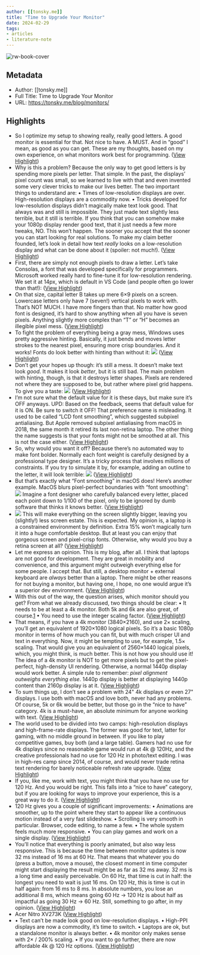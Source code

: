 ```yaml
---
author: [[tonsky.me]]
title: "Time to Upgrade Your Monitor"
date: 2024-02-29
tags: 
- articles
- literature-note
---
```

![rw-book-cover](https://readwise-assets.s3.amazonaws.com/static/images/article3.5c705a01b476.png)

## Metadata
- Author: [[tonsky.me]]
- Full Title: Time to Upgrade Your Monitor
- URL: https://tonsky.me/blog/monitors/

## Highlights
- So I optimize my setup to showing really, really good letters. A good monitor is essential for that. Not nice to have. A MUST. And in “good” I mean, as good as you can get. These are my thoughts, based on my own experience, on what monitors work best for programming. ([View Highlight](https://read.readwise.io/read/01hqv450rd3tn94cqfdny87t72))
- Why is this a problem? Because the only way to get good letters is by spending more pixels per letter. That simple. In the past, the displays’ pixel count was small, so we learned to live with that and even invented some very clever tricks to make our lives better. The two important things to understand are:
  • Times of low-resolution displays are over. High-resolution displays are a commodity now.
  • Tricks developed for low-resolution displays didn’t magically make text look good. That always was and still is impossible. They just made text slightly less terrible, but it still is terrible.
  If you think that you can somehow make your 1080p display render good text, that it just needs a few more tweaks, NO. This won’t happen. The sooner you accept that the sooner you can start looking for real solutions.
  To make my claim better founded, let’s look in detail how text *really* looks on a low-resolution display and what can be done about it (spoiler: not much!). ([View Highlight](https://read.readwise.io/read/01hqv46bvkebe30hvyr4ktpv62))
- First, there are simply not enough pixels to draw a letter. Let’s take Consolas, a font that was developed specifically for programmers. Microsoft worked really hard to fine-tune it for low-resolution rendering. We set it at 14px, which is default in VS Code (and people often go lower than that!): ([View Highlight](https://read.readwise.io/read/01hqv46pcsdthmkbwqpb84aktd))
- On that size, capital letter B takes up mere 6×9 pixels on a screen. Lowercase letters only have 7 (seven!) vertical pixels to work with. That’s NOT MUCH. I have more fingers than that. No matter how good font is designed, it’s hard to show anything when all you have is seven pixels. Anything slightly more complex than “T” or “H” becomes an illegible pixel mess. ([View Highlight](https://read.readwise.io/read/01hqv49mcmn4ktvghpkn8wh5vs))
- To fight the problem of everything being a gray mess, Windows uses pretty aggressive hinting. Basically, it just bends and moves letter strokes to the nearest pixel, ensuring more crisp boundaries.
  And it works! Fonts do look better with hinting than without it:
  ![](https://tonsky.me/blog/monitors/hinting.png?t=1709048026) ([View Highlight](https://read.readwise.io/read/01hqv4a62yegmqt7xm4shv97zh))
- Don’t get your hopes up though: it’s still a mess. It doesn’t make text look *good*. It makes it look *better*, but it is still bad.
  The main problem with hinting, though, is that it destroys letter shapes. Pixels are rendered not where they are supposed to be, but rather where pixel grid happens. To give you a taste:
  ![](https://tonsky.me/blog/monitors/ttf_hinting.png?t=1709048026) ([View Highlight](https://read.readwise.io/read/01hqv4awegkah3rt4k4g0xa658))
- I’m not sure what the default value for it is these days, but make sure it’s OFF anyways.
  UPD: Based on the feedback, seems that default value for it is ON. Be sure to switch it OFF!
  That preference name is misleading. It used to be called “LCD font smoothing”, which suggested subpixel antialiasing. But Apple removed subpixel antialiasing from macOS in 2018, the same month it retired its last non-retina laptop.
  The other thing the name suggests is that your fonts might not be smoothed at all. This is not the case either. ([View Highlight](https://read.readwise.io/read/01hqv4kgwqwmj6dtan422f9602))
- So, why would you want it off? Because there’s no automated way to make font bolder. Normally each font weight is carefully designed by a professional type designer. It’s a tricky process that involves millions of constraints. If you try to simulate it by, for example, adding an outline to the letter, it will look terrible:
  ![](https://tonsky.me/blog/monitors/fake_bold@hover.png?t=1709048026) ([View Highlight](https://read.readwise.io/read/01hqv4ma65j770jest24mxsbeg))
- But that’s exactly what “Font smoothing” in macOS does! Here’s another example. MacOS blurs pixel-perfect boundaries with “font smoothing”:
  ![](https://tonsky.me/blog/monitors/smoothing_artefacts.png?t=1709048026)
  Imagine a font designer who carefully balanced every letter, placed each point down to 1/100 of the pixel, only to be ignored by dumb software that thinks it knows better. ([View Highlight](https://read.readwise.io/read/01hqv4naes5cx4qexwdkv5st0p))
- ![](https://tonsky.me/blog/monitors/scaling.png?t=1709048026)
  This will make everything on the screen slightly bigger, leaving you (slightly!) less screen estate. This is expected. My opinion is, a laptop is a constrained environment by definition. Extra 15% won’t magically turn it into a huge comfortable desktop. But at least you can enjoy that gorgeous screen and pixel-crisp fonts. Otherwise, why would you buy a retina screen at all? ([View Highlight](https://read.readwise.io/read/01hqv4ww1j4mazz8nkzcwa028n))
- Let me express an opinion. This is my blog, after all. I think that laptops are not good for development. They are great in mobility and convenience, and this argument might outweigh everything else for some people. I accept that. But still, a desktop monitor + external keyboard are *always* better than a laptop. There might be other reasons for not buying a monitor, but having one, I hope, no one would argue it’s a superior dev environment. ([View Highlight](https://read.readwise.io/read/01hqv4ytjqr31zczvasbjpkywg))
- With this out of the way, the question arises, which monitor should you get? From what we already discussed, two things should be clear:
  • It needs to be at least a 4k monitor. Both 5k and 6k are also great, of course.[1](https://tonsky.me/blog/monitors#fn:1)
  • You need to use the integer scaling factor. ([View Highlight](https://read.readwise.io/read/01hqv4zayh4g73s8kcwehdrgre))
- That means, if you have a 4k monitor (3840×2160), and use 2× scaling, you’ll get an equivalent of 1920×1080 logical pixels. So it’s a basic 1080p monitor in terms of how much you can fit, but with much crisper UI and text in everything.
  Now, it might be tempting to use, for example, 1.5× scaling. That would give you an equivalent of 2560×1440 logical pixels, which, you might think, is much better. This is not how you should use it! The idea of a 4k monitor is NOT to get more pixels but to get the pixel-perfect, high-density UI rendering. Otherwise, a normal 1440p display would work better. A simple rule to remember: *pixel alignment outweighs everything else*. 1440p display is better at displaying 1440p content than 2160p display is at it. ([View Highlight](https://read.readwise.io/read/01hqv501xxt6nmzr4gkp27jg4m))
- To sum things up, I don’t see a problem with 24" 4k displays or even 27" displays. I use both with macOS and love both, never had any problems. Of course, 5k or 6k would be better, but those go in the “nice to have” category. 4k is a must-have, an absolute minimum for anyone working with text. ([View Highlight](https://read.readwise.io/read/01hqv51g45zd2jsb203e2js8qn))
- The world used to be divided into two camps: high-resolution displays and high-frame-rate displays. The former was good for text, latter for gaming, with no middle ground in between. If you like to play competitive games, buy both (and a large table). Gamers had no use for 4k displays since no reasonable game would run at 4k @ 120Hz, and the creative professionals had no use for 120 Hz in photo/text editing. I was in high-res camp since 2014, of course, and would never trade retina text rendering for barely noticeable refresh rate upgrade. ([View Highlight](https://read.readwise.io/read/01hqv52r68xvp6g56vzmgmd10z))
- If you, like me, work with text, you might think that you have no use for 120 Hz. And you would be right. This falls into a “nice to have” category, but if you are looking for ways to improve your experience, this is a great way to do it. ([View Highlight](https://read.readwise.io/read/01hqv53eq81nc72jx035taaw01))
- 120 Hz gives you a couple of significant improvements:
  • Animations are smoother, up to the point where they start to appear like a continuous motion instead of a very fast slideshow.
  • Scrolling is very smooth in particular. Browser, code editing, to name a few.
  • The whole system feels much more responsive.
  • You can play games and work on a single display. ([View Highlight](https://read.readwise.io/read/01hqv53sn6fdhgw04b8gejmzhf))
- You’ll notice that everything is poorly animated, but also way less responsive. This is because the time between monitor updates is now 32 ms instead of 16 ms at 60 Hz. That means that whatever you do (press a button, move a mouse), the closest moment in time computer might start displaying the result might be as far as 32 ms away.
  32 ms is a long time and easily perceivable. On 60 Hz, that time is cut in half: the longest you need to wait is just 16 ms. On 120 Hz, this is time is cut in half again: from 16 ms to 8 ms. In absolute numbers, you lose an additional 8 ms, which means going 60 Hz → 120 Hz is about half as impactful as going 30 Hz → 60 Hz. Still, something to go after, in my opinion. ([View Highlight](https://read.readwise.io/read/01hqv547adn9s5px01y1znhzgk))
- Acer Nitro XV273K ([View Highlight](https://read.readwise.io/read/01hqv55vfjptqqhpgte7k2aqvw))
- • Text can’t be made look good on low-resolution displays.
  • High-PPI displays are now a commodity, it’s time to switch.
  • Laptops are ok, but a standalone monitor is always better.
  • 4k monitor only makes sense with 2× / 200% scaling.
  • If you want to go further, there are now affordable 4k @ 120 Hz options. ([View Highlight](https://read.readwise.io/read/01hqv5ebgt3vm4j3qskvm7r4z3))
